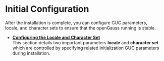 # Initial Configuration<a name="EN-US_TOPIC_0249784585"></a>

After the installation is complete, you can configure GUC parameters, locale, and character sets to ensure that the openGauss running is stable.

-   **[Configuring the Locale and Character Set](configuring-the-locale-and-character-set.md)**  
This section details two important parameters  **locale**  and  **character set**  which are controlled by specifying related initialization GUC parameters during installation.

